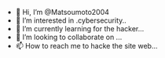 - 👋 Hi, I’m @Matsoumoto2004
- 👀 I’m interested in .cybersecurity..
- 🌱 I’m currently learning for the hacker...
- 💞️ I’m looking to collaborate on ...
- 📫 How to reach me to hacke the site web...

<!---
Matsoumoto2004/Matsoumoto2004 is a ✨ special ✨ repository because its `README.md` (this file) appears on your GitHub profile.
You can click the Preview link to take a look at your changes.
--->
